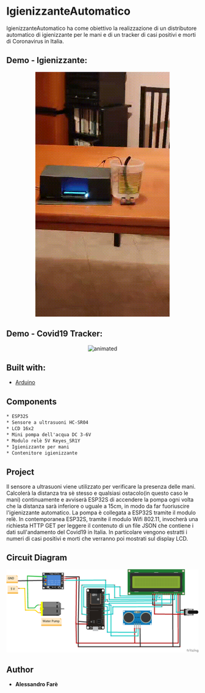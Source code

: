 # IgienizzanteAutomatico

IgienizzanteAutomatico ha come obiettivo la realizzazione di un distributore automatico di igienizzante per le mani e di un tracker di casi positivi e morti di Coronavirus in Italia.

## Demo - Igienizzante:

<p align="center">
  <img src="IgienizzanteAutomaticoDemo.gif" alt="animated" />
</p>

## Demo - Covid19 Tracker:

<p align="center">
  <img src="Covid19TrackerDemo.gif" alt="animated" />
</p>

## Built with:

* [Arduino](https://www.arduino.cc/)
  
## Components

```
* ESP32S
* Sensore a ultrasuoni HC-SR04
* LCD 16x2
* Mini pompa dell'acqua DC 3-6V
* Modulo relè 5V Keyes_SR1Y
* Igienizzante per mani
* Contenitore igienizzante
```

## Project

Il sensore a ultrasuoni viene utilizzato per verificare la presenza delle mani. 
Calcolerà la distanza tra sè stesso e qualsiasi ostacolo(in questo caso le mani) continuamente e avviserà ESP32S di accendere la pompa ogni volta che la distanza sarà inferiore o uguale a 15cm, in modo da far fuoriuscire l'igienizzante automatico.
La pompa è collegata a ESP32S tramite il modulo relè.
In contemporanea ESP32S, tramite il modulo Wifi 802.11, invocherà una richiesta HTTP GET per leggere il contenuto di un file JSON che contiene i dati sull'andamento del Covid19 in Italia. In particolare vengono estratti i numeri di casi positivi e morti che verranno poi mostrati sul display LCD.

## Circuit Diagram

<img width="650" src="images/IgienizzanteAutomatico-Circuit Diagram.png">

## Author

* **Alessandro Farè**

